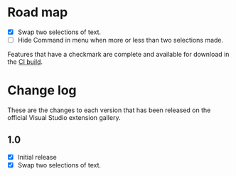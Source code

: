 # Road map

- [x] Swap two selections of text.
- [ ] Hide Command in menu when more or less than two selections made.

Features that have a checkmark are complete and available for
download in the
[CI build](http://vsixgallery.com/extension/cc65354e-e926-4e76-ac83-370537081730/).

# Change log

These are the changes to each version that has been released
on the official Visual Studio extension gallery.

## 1.0

- [x] Initial release
- [x] Swap two selections of text.